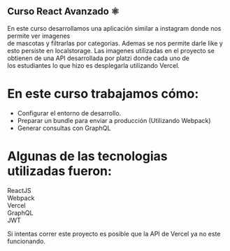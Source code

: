 ## Curso React Avanzado ⚛️

En este curso desarrollamos una aplicación similar a instagram donde nos permite ver imagenes  
de mascotas y filtrarlas por categorias. Ademas se nos permite darle like y esto persiste en
localstorage.
Las imagenes utilizadas en el proyecto se obtienen de una API desarrollada por platzi donde cada uno de  
los estudiantes lo que hizo es desplegarla utilizando Vercel.

# En este curso trabajamos cómo:

- Configurar el entorno de desarrollo.
- Preparar un bundle para enviar a producción (Utilizando Webpack)
- Generar consultas con GraphQL

# Algunas de las tecnologias utilizadas fueron:

ReactJS  
Webpack  
Vercel  
GraphQL  
JWT

Si intentas correr este proyecto es posible que la API de Vercel ya no este funcionando.
